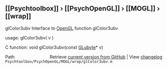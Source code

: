 ## [[Psychtoolbox]] &#8250; [[PsychOpenGL]] &#8250; [[MOGL]] &#8250; [[wrap]]

glColor3ubv  Interface to [OpenGL](OpenGL) function glColor3ubv  
  
usage:  glColor3ubv( v )  
  
C function:  void glColor3ubv(const [GLubyte](GLubyte)\* v)  




<div class="code_header" style="text-align:right;">
  <span style="float:left;">Path&nbsp;&nbsp;</span> <span class="counter">Retrieve <a href=
  "https://raw.github.com/Psychtoolbox-3/Psychtoolbox-3/beta/Psychtoolbox/PsychOpenGL/MOGL/wrap/glColor3ubv.m">current version from GitHub</a> | View <a href=
  "https://github.com/Psychtoolbox-3/Psychtoolbox-3/commits/beta/Psychtoolbox/PsychOpenGL/MOGL/wrap/glColor3ubv.m">changelog</a></span>
</div>
<div class="code">
  <code>Psychtoolbox/PsychOpenGL/MOGL/wrap/glColor3ubv.m</code>
</div>

